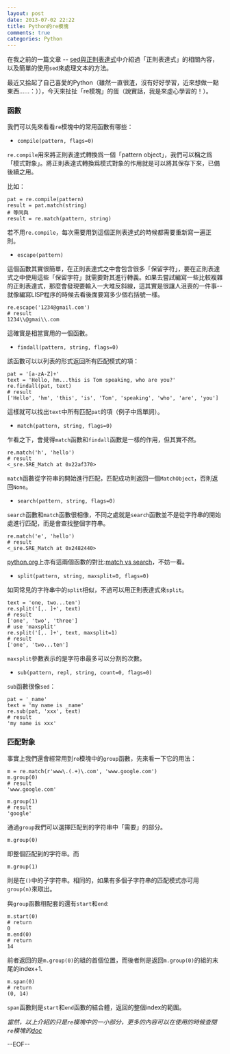 ```yaml
---
layout: post
date: 2013-07-02 22:22
title: Python的re模塊
comments: true
categories: Python
---
```


在我之前的一篇文章 -- [sed與正則表達式](http://www.shaofantasy.cn/2013-05-learn-sed/)中介紹過「正則表達式」的相關內容，以及簡單的使用`sed`來處理文本的方法。

最近又拾起了自己喜愛的Python（雖然一直很渣，沒有好好學習，近來想做一點東西……：）），今天來扯扯「re模塊」的蛋（說實話，我是來虛心學習的！）。

### 函數

我們可以先來看看`re`模塊中的常用函數有哪些：

- `compile(pattern, flags=0)`

`re.compile`用來將正則表達式轉換爲一個「pattern object」，我們可以稱之爲「模式對象」。將正則表達式轉換爲模式對象的作用就是可以將其保存下來，已備後續之用。

比如：

    pat = re.compile(pattern)
    result = pat.match(string)
	# 等同與
	result = re.match(pattern, string)
	
若不用`re.compile`，每次需要用到這個正則表達式的時候都需要重新寫一遍正則。

- `escape(pattern)`

這個函數其實很簡單，在正則表達式之中會包含很多「保留字符」，要在正則表達式之中使用這些「保留字符」就需要對其進行轉義。如果去嘗試編寫一些比較複雜的正則表達式，那麼會發現要輸入一大堆反斜線，這其實是很讓人沮喪的一件事--就像編寫LISP程序的時候去看後面要寫多少個右括號一樣。

    re.escape('1234@gmail.com')
	# result
	1234\\@gmai\\.com

這確實是相當實用的一個函數。

- `findall(pattern, string, flags=0)`

該函數可以以列表的形式返回所有匹配模式的項：

    pat = '[a-zA-Z]+'
    text = 'Hello, hm...this is Tom speaking, who are you?'
	re.findall(pat, text)
	# result
	['Hello', 'hm', 'this', 'is', 'Tom', 'speaking', 'who', 'are', 'you']

這樣就可以找出`text`中所有匹配`pat`的項（例子中爲單詞）。
	

- `match(pattern, string, flags=0)`

乍看之下，會覺得`match`函數和`findall`函數是一樣的作用，但其實不然。

    re.match('h', 'hello')
	# result
	<_sre.SRE_Match at 0x22af370>
	
`match`函數從字符串的開始進行匹配，匹配成功則返回一個`MatchObject`，否則返回`None`。

- `search(pattern, string, flags=0)`

`search`函數和`match`函數很相像，不同之處就是`search`函數並不是從字符串的開始處進行匹配，而是會查找整個字符串。

    re.match('e', 'hello')
	# result
	<_sre.SRE_Match at 0x2482440>
	
[python.org](www.python.org)上亦有這兩個函數的對比:[match vs search](http://docs.python.org/2/library/re.html#search-vs-match)，不妨一看。

- `split(pattern, string, maxsplit=0, flags=0)`

如同常見的字符串中的`split`相似，不過可以用正則表達式來`split`。

    text = 'one, two...ten')
    re.split('[,. ]+', text)
	# result
	['one', 'two', 'three']
	# use 'maxsplit'
	re.split('[,. ]+', text, maxsplit=1)
	# result
	['one', 'two...ten']
	
`maxsplit`參數表示的是字符串最多可以分割的次數。

- `sub(pattern, repl, string, count=0, flags=0)`

`sub`函數很像`sed`：

    pat = '_name'
	text = 'my name is _name'
	re.sub(pat, 'xxx', text)
	# result
	'my name is xxx'

### 匹配對象

事實上我們還會經常用到`re`模塊中的`group`函數，先來看一下它的用法：

    m = re.match(r'www\.(.+)\.com', 'www.google.com')
	m.group(0)
	# result
	'www.google.com'
	
	m.group(1)
	# result
	'google'
	
通過`group`我們可以選擇匹配到的字符串中「需要」的部分。

    m.group(0)

即整個匹配到的字符串。而

    m.group(1)
	
則是在`()`中的子字符串。相同的，如果有多個子字符串的匹配模式亦可用`group(n)`來取出。

與`group`函數相配套的還有`start`和`end`:

    m.start(0)
	# return
	0
	m.end(0)
	# return 
	14
	
前者返回的是`m.group(0)`的組的首個位置，而後者則是返回`m.group(0)`的組的末尾的index+1.

    m.span(0)
	# return
	(0, 14)
	
`span`函數則是`start`和`end`函數的結合體，返回的整個index的範圍。


*當然，以上介紹的只是`re`模塊中的一小部分，更多的內容可以在使用的時候查閱`re`模塊的[doc](http://docs.python.org/2/library/re.html)*

--EOF--
